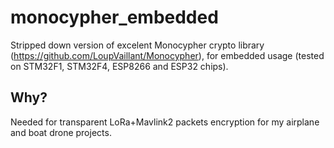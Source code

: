 # monocypher_embedded

Stripped down version of excelent Monocypher crypto library (https://github.com/LoupVaillant/Monocypher), for embedded usage (tested on STM32F1, STM32F4, ESP8266 and ESP32 chips).

## Why?

Needed for transparent LoRa+Mavlink2 packets encryption for my airplane and boat drone projects.

